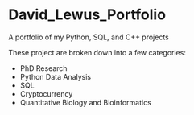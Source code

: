 # David_Lewus_Portfolio
A portfolio of my Python, SQL, and C++ projects

These project are broken down into a few categories:
- PhD Research
- Python Data Analysis
- SQL
- Cryptocurrency
- Quantitative Biology and Bioinformatics

